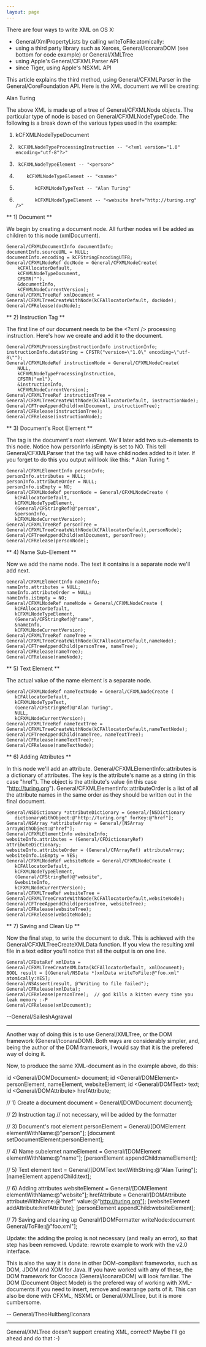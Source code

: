 ```yaml
---
layout: page
---
```


There are four ways to write XML on OS X:


* General/XmlPropertyLists by calling writeToFile:atomically:
* using a third party library such as Xerces, General/IconaraDOM (see bottom for code example) or General/XMLTree
* using Apple's General/CFXMLParser API
* since Tiger, using Apple's NSXML API


This article explains the third method, using General/CFXMLParser in the General/CoreFoundation API.  Here is the XML document we will be creating:

    
<?xml version="1.0" encoding="utf-8"?>

<person>
	<name> Alan Turing </name>
	<website href="http://turing.org" />
</person>


The above XML is made up of a tree of General/CFXMLNode objects.  The particular type of node is based on General/CFXMLNodeTypeCode.  The following is a break down of the various types used in the example:

    
1)  kCFXMLNodeTypeDocument
2)      kCFXMLNodeTypeProcessingInstruction -- "<?xml version="1.0" encoding="utf-8"?>"
3)      kCFXMLNodeTypeElement -- "<person>"
4)         kCFXMLNodeTypeElement -- "<name>"
5)            kCFXMLNodeTypeText -- "Alan Turing"
6)            kCFXMLNodeTypeElement -- "<website href="http://turing.org" />"


** 1) Document **

We begin by creating a document node.  All further nodes will be added as children to this node (xmlDocument).

    
	General/CFXMLDocumentInfo documentInfo;
	documentInfo.sourceURL = NULL;
	documentInfo.encoding = kCFStringEncodingUTF8;
	General/CFXMLNodeRef docNode = General/CFXMLNodeCreate(
		kCFAllocatorDefault,
		kCFXMLNodeTypeDocument,
		CFSTR(""),
		&documentInfo,
		kCFXMLNodeCurrentVersion);
	General/CFXMLTreeRef xmlDocument = General/CFXMLTreeCreateWithNode(kCFAllocatorDefault, docNode);
	General/CFRelease(docNode);


** 2) Instruction Tag **

The first line of our document needs to be the <?xml /> processing instruction.  Here's how we create and add it to the document.

    
	General/CFXMLProcessingInstructionInfo instructionInfo;
	instructionInfo.dataString = CFSTR("version=\"1.0\" encoding=\"utf-8\"");
	General/CFXMLNodeRef instructionNode = General/CFXMLNodeCreate(
		NULL, 
		kCFXMLNodeTypeProcessingInstruction,
		CFSTR("xml"),
		&instructionInfo,
		kCFXMLNodeCurrentVersion);
	General/CFXMLTreeRef instructionTree = General/CFXMLTreeCreateWithNode(kCFAllocatorDefault, instructionNode);
	General/CFTreeAppendChild(xmlDocument, instructionTree);
	General/CFRelease(instructionTree);
	General/CFRelease(instructionNode);



** 3) Document's Root Element **

The <person> tag is the document's root element.  We'll later add two sub-elements to this node.  Notice how personInfo.isEmpty is set to NO.  This tell General/CFXMLParser that the tag will have child nodes added to it later.  If you forget to do this you output will look like this: * <person /> <name>Alan Turing </name> *.

    
	General/CFXMLElementInfo personInfo;
	personInfo.attributes = NULL;
	personInfo.attributeOrder = NULL;
	personInfo.isEmpty = NO;	
	General/CFXMLNodeRef personNode = General/CFXMLNodeCreate (
	   kCFAllocatorDefault,
	   kCFXMLNodeTypeElement,
	   (General/CFStringRef)@"person",
	   &personInfo,
	   kCFXMLNodeCurrentVersion);	
	General/CFXMLTreeRef personTree = General/CFXMLTreeCreateWithNode(kCFAllocatorDefault,personNode);
	General/CFTreeAppendChild(xmlDocument, personTree);
	General/CFRelease(personNode);



** 4) Name Sub-Element **

Now we add the name node.  The text it contains is a separate node we'll add next.

    
	General/CFXMLElementInfo nameInfo;
	nameInfo.attributes = NULL;
	nameInfo.attributeOrder = NULL;
	nameInfo.isEmpty = NO;	
	General/CFXMLNodeRef nameNode = General/CFXMLNodeCreate (
	   kCFAllocatorDefault,
	   kCFXMLNodeTypeElement,
	   (General/CFStringRef)@"name",
	   &nameInfo,
	   kCFXMLNodeCurrentVersion);	
	General/CFXMLTreeRef nameTree = General/CFXMLTreeCreateWithNode(kCFAllocatorDefault,nameNode);
	General/CFTreeAppendChild(personTree, nameTree);
	General/CFRelease(nameTree);
	General/CFRelease(nameNode);


** 5) Text Element **

The actual value of the name element is a separate node.

    
	General/CFXMLNodeRef nameTextNode = General/CFXMLNodeCreate (
	   kCFAllocatorDefault,
	   kCFXMLNodeTypeText,
	   (General/CFStringRef)@"Alan Turing",
	   NULL,
	   kCFXMLNodeCurrentVersion);	
	General/CFXMLTreeRef nameTextTree = General/CFXMLTreeCreateWithNode(kCFAllocatorDefault,nameTextNode);
	General/CFTreeAppendChild(nameTree, nameTextTree);
	General/CFRelease(nameTextTree);
	General/CFRelease(nameTextNode);


** 6) Adding Attributes **

In this node we'll add an attribute.  General/CFXMLElementInfo::attributes is a dictionary of attributes.  The key is the attribute's name as a string (in this case "href").  The object is the attribute's value (in this case "http://turing.org").  General/CFXMLElementInfo::attributeOrder is a list of all the attribute names in the same order as they should be written out in the final document.

    
	General/NSDictionary *attributeDictionary = General/[NSDictionary
	   dictionaryWithObject:@"http://turing.org" forKey:@"href"];
	General/NSArray *attributeArray = General/[NSArray arrayWithObject:@"href"];
	General/CFXMLElementInfo websiteInfo;
	websiteInfo.attributes = (General/CFDictionaryRef) attributeDictionary;
	websiteInfo.attributeOrder = (General/CFArrayRef) attributeArray;
	websiteInfo.isEmpty = YES;	
	General/CFXMLNodeRef websiteNode = General/CFXMLNodeCreate (
	   kCFAllocatorDefault,
	   kCFXMLNodeTypeElement,
	   (General/CFStringRef)@"website",
	   &websiteInfo,
	   kCFXMLNodeCurrentVersion);	
	General/CFXMLTreeRef websiteTree = General/CFXMLTreeCreateWithNode(kCFAllocatorDefault,websiteNode);
	General/CFTreeAppendChild(personTree, websiteTree);
	General/CFRelease(websiteTree);
	General/CFRelease(websiteNode);


** 7) Saving and Clean Up **

Now the final step, to write the document to disk.  This is achieved with the General/CFXMLTreeCreateXMLData function.  If you view the resulting xml file in a text editor you'll notice that all the output is on one line.

    
	General/CFDataRef xmlData = General/CFXMLTreeCreateXMLData(kCFAllocatorDefault, xmlDocument);
	BOOL result = [(General/NSData *)xmlData writeToFile:@"foo.xml" atomically:YES];
	General/NSAssert(result, @"Writing to file failed");
	General/CFRelease(xmlData);
	General/CFRelease(personTree);  // god kills a kitten every time you leak memory :-P
	General/CFRelease(xmlDocument);


--General/SaileshAgrawal

----

Another way of doing this is to use General/XMLTree, or the DOM framework (General/IconaraDOM). Both ways are considerably simpler, and, being the author of the DOM framework, I would say that it is the prefered way of doing it.

Now, to produce the same XML-document as in the example above, do this:

    
id <General/DOMDocument> document;
id <General/DOMElement> personElement, nameElement, websiteElement;
id <General/DOMText> text;
id <General/DOMAttribute> hrefAttribute;

// 1) Create a document
document = General/[DOMDocument document];

// 2) Instruction tag
// not necessary, will be added by the formatter

// 3) Document's root element
personElement = General/[DOMElement elementWithName:@"person"];
[document setDocumentElement:personElement]; 

// 4) Name subelemet
nameElement = General/[DOMElement elementWithName:@"name"];
[personElement appendChild:nameElement];

// 5) Text element
text = General/[DOMText textWithString:@"Alan Turing"];
[nameElement appendChild:text];

// 6) Adding attributes
websiteElement = General/[DOMElement elementWithName:@"website"];
hrefAttribute = General/[DOMAttribute attributeWithName:@"href" value:@"http://turing.org"];
[websiteElement addAttribute:hrefAttribute];
[personElement appendChild:websiteElement];

// 7) Saving and cleaning up
General/[DOMFormatter writeNode:document General/ToFile:@"foo.xml"];


Update: the adding the prolog is not necessary (and really an error), so that step has been removed.
Update: rewrote example to work with the v2.0 interface.

This is also the way it is done in other DOM-compliant frameworks, such as DOM, JDOM and XOM for Java. If you have worked with any of these, the DOM framework for Cococa (General/IconaraDOM) will look familiar. 
The DOM (Document Object Model) is the prefered way of working with XML-documents if you need to insert, remove and rearrange parts of it. This can also be done with CFXML, NSXML or General/XMLTree, but it is more cumbersome.

-- General/TheoHultberg/Iconara

----

General/XMLTree doesn't support creating XML, correct? Maybe I'll go ahead and do that :-)